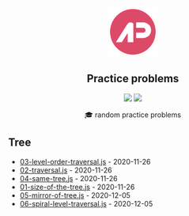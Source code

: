<p align="center">
  <img src="https://raw.githubusercontent.com/ashishdotme/assets/master/logo.png" alt="drawing" width="100"/>
</p>

<h2 align="center">Practice problems</h2>

<p align="center">
<a href="https://img.shields.io/github/last-commit/ashishdotme/practice-problems?style=for-the-badge"><img src="https://img.shields.io/github/last-commit/ashishdotme/practice-problems?style=for-the-badge"></a>
<a href="https://img.shields.io/github/workflow/status/ashishdotme/practice-problems/Build%20practice-problems/master?style=for-the-badge"><img src="https://img.shields.io/github/workflow/status/ashishdotme/practice-problems/Build%20practice-problems/master?style=for-the-badge"></a>
</p>

<p align="center">🎓 random practice problems</p>

<!-- index starts -->
## Tree

* [03-level-order-traversal.js](https://github.com/ashishdotme/practice-problems/blob/master/tree/03-level-order-traversal.js) - 2020-11-26
* [02-traversal.js](https://github.com/ashishdotme/practice-problems/blob/master/tree/02-traversal.js) - 2020-11-26
* [04-same-tree.js](https://github.com/ashishdotme/practice-problems/blob/master/tree/04-same-tree.js) - 2020-11-26
* [01-size-of-the-tree.js](https://github.com/ashishdotme/practice-problems/blob/master/tree/01-size-of-the-tree.js) - 2020-11-26
* [05-mirror-of-tree.js](https://github.com/ashishdotme/practice-problems/blob/master/tree/05-mirror-of-tree.js) - 2020-12-05
* [06-spiral-level-traversal.js](https://github.com/ashishdotme/practice-problems/blob/master/tree/06-spiral-level-traversal.js) - 2020-12-05
<!-- index ends -->
